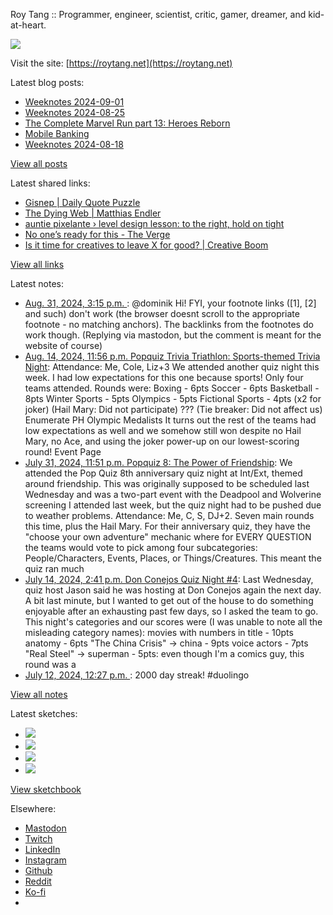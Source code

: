 Roy Tang :: Programmer, engineer, scientist, critic, gamer, dreamer, and kid-at-heart.

![](https://roytang.net/static/img/profile.jpg)

Visit the site: [https://roytang.net](https://roytang.net)

Latest blog posts:

- [Weeknotes 2024-09-01](https://roytang.net/2024/09/weeknotes-09-01/)
- [Weeknotes 2024-08-25](https://roytang.net/2024/08/weeknotes-08-25/)
- [The Complete Marvel Run part 13: Heroes Reborn](https://roytang.net/2024/08/cmr-heroes-reborn/)
- [Mobile Banking](https://roytang.net/2024/08/mobile-banking/)
- [Weeknotes 2024-08-18](https://roytang.net/2024/08/weeknotes-08-18/)

[View all posts](https://roytang.net/blog)

Latest shared links:

- [Gisnep | Daily Quote Puzzle](https://roytang.net/2024/08/e2ce583c10bb055cad34c69c22116e11/)
- [The Dying Web | Matthias Endler](https://roytang.net/2024/08/be27bb0b0c8587056659a49c30e884b5/)
- [auntie pixelante › level design lesson: to the right, hold on tight](https://roytang.net/2024/08/fd536a7ded272273a9260b014e38c19f/)
- [No one’s ready for this - The Verge](https://roytang.net/2024/08/666651b7cbdb864377273192cd7194ac/)
- [Is it time for creatives to leave X for good? | Creative Boom](https://roytang.net/2024/08/35b6c2aef3aa0361f65bf9a0185514bf/)

[View all links](https://roytang.net/links)

Latest notes:

- [Aug. 31, 2024, 3:15 p.m. ](https://roytang.net/2024/08/113055400200140942/): @dominik Hi! FYI, your footnote links ([1], [2] and such) don&#x27;t work (the browser doesnt scroll to the appropriate footnote - no matching anchors). The backlinks from the footnotes do work though. (Replying via mastodon, but the comment is meant for the website of course)
- [Aug. 14, 2024, 11:56 p.m. Popquiz Trivia Triathlon: Sports-themed Trivia Night](https://roytang.net/2024/08/popquiz-sports/): Attendance: Me, Cole, Liz+3 We attended another quiz night this week. I had low expectations for this one because sports! Only four teams attended. Rounds were: Boxing - 6pts Soccer - 6pts Basketball - 8pts Winter Sports - 5pts Olympics - 5pts Fictional Sports - 4pts (x2 for joker) (Hail Mary: Did not participate) ??? (Tie breaker: Did not affect us) Enumerate PH Olympic Medalists It turns out the rest of the teams had low expectations as well and we somehow still won despite no Hail Mary, no Ace, and using the joker power-up on our lowest-scoring round! Event Page
- [July 31, 2024, 11:51 p.m. Popquiz 8: The Power of Friendship](https://roytang.net/2024/07/popquiz-8-friendship/): We attended the Pop Quiz 8th anniversary quiz night at Int/Ext, themed around friendship. This was originally supposed to be scheduled last Wednesday and was a two-part event with the Deadpool and Wolverine screening I attended last week, but the quiz night had to be pushed due to weather problems. Attendance: Me, C, S, DJ+2. Seven main rounds this time, plus the Hail Mary. For their anniversary quiz, they have the &quot;choose your own adventure&quot; mechanic where for EVERY QUESTION the teams would vote to pick among four subcategories: People/Characters, Events, Places, or Things/Creatures. This meant the quiz ran much
- [July 14, 2024, 2:41 p.m. Don Conejos Quiz Night #4](https://roytang.net/2024/07/don-conejos-04/): Last Wednesday, quiz host Jason said he was hosting at Don Conejos again the next day. A bit last minute, but I wanted to get out of the house to do something enjoyable after an exhausting past few days, so I asked the team to go. This night&#x27;s categories and our scores were (I was unable to note all the misleading category names): movies with numbers in title - 10pts anatomy - 6pts &quot;The China Crisis&quot; -&gt; china - 9pts voice actors - 7pts &quot;Real Steel&quot; -&gt; superman - 5pts: even though I&#x27;m a comics guy, this round was a
- [July 12, 2024, 12:27 p.m. ](https://roytang.net/2024/07/112771626087281717/): 2000 day streak! #duolingo

[View all notes](https://roytang.net/notes)

Latest sketches:


- ![](https://roytang.net/media/cache/c3/52/c3524701d7d18fa2b6b280d4437c7ba1.jpg)
- ![](https://roytang.net/media/cache/b8/6e/b86e3f7c5db451a5bf40260cdf52e2c0.jpg)
- ![](https://roytang.net/media/cache/09/11/09119bc377da2a1bf7e9d18251a6b7a6.jpg)
- ![](https://roytang.net/media/cache/3c/7d/3c7d410c1cd355b7897272dd51e3b61a.jpg)

[View sketchbook](https://roytang.net/albums/sketchbook)


Elsewhere:

- [Mastodon](https://indieweb.social/@roytang)
- [Twitch](https://twitch.tv/twitchyroy)
- [LinkedIn](https://www.linkedin.com/in/roytang)
- [Instagram](https://instagram.com/roytang0400)
- [Github](https://github.com/roytang)
- [Reddit](https://reddit.com/u/hungryroy)
- [Ko-fi](https://ko-fi.com/roytang)
- [](mailto:hello@roytang.net)